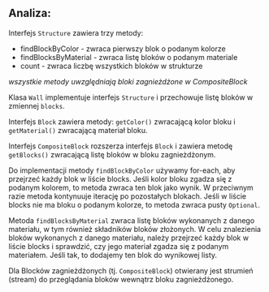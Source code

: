 ## Analiza:

Interfejs `Structure` zawiera trzy metody:
* findBlockByColor - zwraca pierwszy blok o podanym kolorze
* findBlocksByMaterial - zwraca listę bloków o podanym materiale
* count - zwraca liczbę wszystkich bloków w strukturze

_wszystkie metody uwzględniają bloki zagnieżdżone w CompositeBlock_

Klasa `Wall` implementuje interfejs `Structure` i przechowuje listę bloków w zmiennej `blocks`.

Interfejs `Block` zawiera metody: `getColor()` zwracającą kolor bloku i 
`getMaterial()` zwracającą materiał bloku.

Interfejs `CompositeBlock` rozszerza interfejs `Block` i zawiera metodę 
`getBlocks()` zwracającą listę bloków w bloku zagnieżdżonym.

Do implementacji metody `findBlockByColor` używamy for-each, 
aby przejrzeć każdy blok w liście blocks. 
Jeśli kolor bloku zgadza się z podanym kolorem, 
to metoda zwraca ten blok jako wynik. 
W przeciwnym razie metoda kontynuuje iterację po pozostałych blokach. 
Jeśli w liście blocks nie ma bloku o podanym kolorze, 
to metoda zwraca pusty `Optional`.

Metoda `findBlocksByMaterial` zwraca listę bloków wykonanych z danego materiału,
w tym również składników bloków złożonych. 
W celu znalezienia bloków wykonanych z danego materiału, 
należy przejrzeć każdy blok w liście blocks i sprawdzić, 
czy jego materiał zgadza się z podanym materiałem. 
Jeśli tak, to dodajemy ten blok do wynikowej listy.

Dla Blocków zagnieżdżonych (tj. `CompositeBlock`) otwierany jest strumień 
(stream) do przeglądania bloków wewnątrz bloku zagnieżdżonego.
